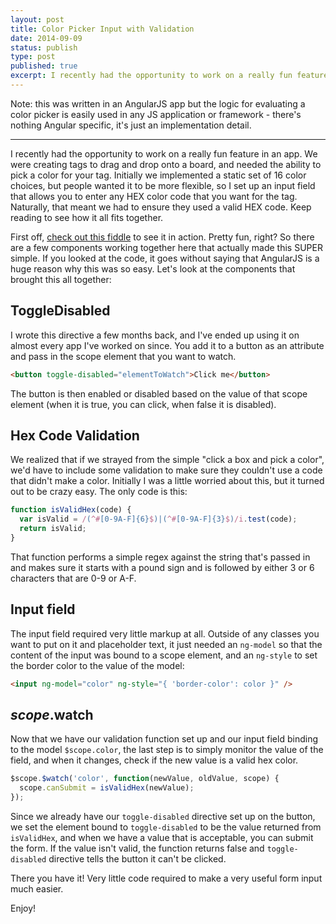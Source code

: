 ```yaml
---
layout: post
title: Color Picker Input with Validation
date: 2014-09-09
status: publish
type: post
published: true
excerpt: I recently had the opportunity to work on a really fun feature in an app where we built a color picker input component that needed validation for HEX codes.
---
```


<p class="text-grey-darker dark:text-grey-dark italic">Note: this was written in an AngularJS app but the logic for evaluating a color picker is easily used in any JS application or framework - there's nothing Angular specific, it's just an implementation detail.</p>

---

I recently had the opportunity to work on a really fun feature in an app. We were creating tags to drag and drop onto a board, and needed the ability to pick a color for your tag. Initially we implemented a static set of 16 color choices, but people wanted it to be more flexible, so I set up an input field that allows you to enter any HEX color code that you want for the tag. Naturally, that meant we had to ensure they used a valid HEX code. Keep reading to see how it all fits together.

First off, [check out this fiddle](http://jsfiddle.net/mmcbride1007/4hf3o76g/) to see it in action. Pretty fun, right? So there are a few components working together here that actually made this SUPER simple. If you looked at the code, it goes without saying that AngularJS is a huge reason why this was so easy. Let's look at the components that brought this all together:

## ToggleDisabled
I wrote this directive a few months back, and I've ended up using it on almost every app I've worked on since. You add it to a button as an attribute and pass in the scope element that you want to watch.

```html
<button toggle-disabled="elementToWatch">Click me</button>
```

The button is then enabled or disabled based on the value of that scope element (when it is true, you can click, when false it is disabled).

## Hex Code Validation
We realized that if we strayed from the simple "click a box and pick a color", we'd have to include some validation to make sure they couldn't use a code that didn't make a color. Initially I was a little worried about this, but it turned out to be crazy easy. The only code is this:

```javascript
function isValidHex(code) {
  var isValid = /(^#[0-9A-F]{6}$)|(^#[0-9A-F]{3}$)/i.test(code);
  return isValid;
}
```

That function performs a simple regex against the string that's passed in and makes sure it starts with a pound sign and is followed by either 3 or 6 characters that are 0-9 or A-F.

## Input field
The input field required very little markup at all. Outside of any classes you want to put on it and placeholder text, it just needed an `ng-model` so that the content of the input was bound to a scope element, and an `ng-style` to set the border color to the value of the model:

```html
<input ng-model="color" ng-style="{ 'border-color': color }" />
```

## $scope.$watch
Now that we have our validation function set up and our input field binding to the model `$scope.color`, the last step is to simply monitor the value of the field, and when it changes, check if the new value is a valid hex color.

```javascript
$scope.$watch('color', function(newValue, oldValue, scope) {
  scope.canSubmit = isValidHex(newValue);
});
```

Since we already have our `toggle-disabled` directive set up on the button, we set the element bound to `toggle-disabled` to be the value returned from `isValidHex`, and when we have a value that is acceptable, you can submit the form. If the value isn't valid, the function returns false and `toggle-disabled` directive tells the button it can't be clicked.

There you have it! Very little code required to make a very useful form input much easier.

Enjoy!
